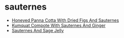 # sauternes

 * [Honeyed Panna Cotta With Dried Figs And Sauternes](../../index/h/honeyed-panna-cotta-with-dried-figs-and-sauternes-104606.json)
 * [Kumquat Compote With Sauternes And Ginger](../../index/k/kumquat-compote-with-sauternes-and-ginger-2667.json)
 * [Sauternes And Sage Jelly](../../index/s/sauternes-and-sage-jelly-233575.json)
